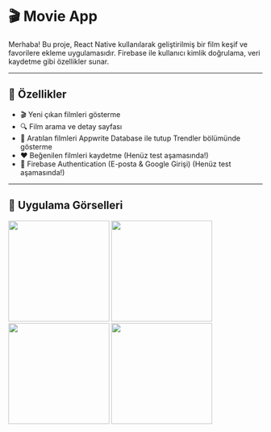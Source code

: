 # 🎬 Movie App

Merhaba! Bu proje, React Native kullanılarak geliştirilmiş bir film keşif ve favorilere ekleme uygulamasıdır. Firebase ile kullanıcı kimlik doğrulama, veri kaydetme gibi özellikler sunar.

---

## 🚀 Özellikler

- 🎬 Yeni çıkan filmleri gösterme
- 🔍 Film arama ve detay sayfası
- 💾 Aratılan filmleri Appwrite Database ile tutup Trendler bölümünde gösterme
- ❤️ Beğenilen filmleri kaydetme (Henüz test aşamasında!)
- 🔐 Firebase Authentication (E-posta & Google Girişi) (Henüz test aşamasında!)

---

## 📱 Uygulama Görselleri

<p float="left">
  <img src="https://github.com/user-attachments/assets/c1b5de63-3b1d-4917-b1e4-1eae3e844737" width="200" />
  <img src="https://github.com/user-attachments/assets/7687772a-5efe-4270-b87c-fc2272384299" width="200" />
  <img src="https://github.com/user-attachments/assets/bc60c5c4-95c7-46ad-8846-89645b892171" width="200" />
  <img src="https://github.com/user-attachments/assets/304c9e9d-35c4-46b0-8acf-c8df5938d694" width="200" />
</p>
